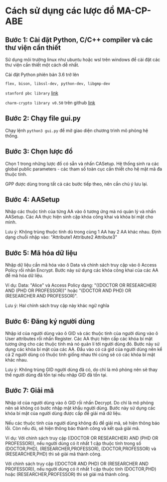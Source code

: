 # Cách sử dụng các lược đồ MA-CP-ABE
## Bước 1: Cài đặt Python, C/C++ compiler và các thư viện cần thiết
Sử dụng môi trường linux như ubuntu hoặc wsl trên windows để cài đặt các thư viện cần thiết một cách dễ nhất.

Cài đặt Python phiên bản 3.6 trở lên

`flex, bison, libssl-dev, python-dev, libgmp-dev`

`stanford pbc library` [link](https://crypto.stanford.edu/pbc/)

`charm-crypto library v0.50` trên github [link](https://jhuisi.github.io/charm/)
## Bước 2: Chạy file gui.py
Chạy lệnh `python3 gui.py` để mở giao diện chương trình mô phỏng hệ thống.
## Bước 3: Chọn lược đồ
Chọn 1 trong những lược đồ có sẵn và nhấn CASetup. Hệ thống sinh ra các global public parameters - các tham số toàn cục cần thiết cho hệ mật mã đa thuộc tính.

GPP được dùng trong tất cả các bước tiếp theo, nên cần chú ý lưu lại.

## Bước 4: AASetup
Nhập các thuộc tính của từng AA vào ô tương ứng mà nó quản lý và nhấn AASetup.
Các AA thực hiện sinh cặp khóa công khai và khóa bí mật cho mình.

Lưu ý: Không trùng thuộc tính dù trong cùng 1 AA hay 2 AA khác nhau.
Định dạng chuỗi nhập vào: "Attribute1 Attribute2 Attribute3"
## Bước 5: Mã hóa dữ liệu
Nhập dữ liệu cần mã hóa vào ô Data và chính sách truy cập vào ô Access Policy rồi nhấn Encrypt.
Bước này sử dụng các khóa công khai của các AA để mã hóa dữ liệu.

Ví dụ:
Data: "Alice" và Access Policy dạng: "((DOCTOR OR RESEARCHER) AND (PHD OR PROFESSOR))" hoặc "(DOCTOR AND PHD) OR (RESEARCHER AND PROFESSOR)". 

Lưu ý: Hai chính sách truy cập này khác ngữ nghĩa
## Bước 6: Đăng ký người dùng
Nhập id của người dùng vào ô GID và các thuộc tính của người dùng vào ô User attributes rồi nhấn Register.
Các AA thực hiện cấp các khóa bí mật tương ứng cho các thuộc tính mà nó quản lí tới người dùng đó. Bước này sử dụng các khóa bí mật của các AA. Đầu vào có cả gid của người dùng nên kể cả 2 người dùng có thuộc tính giống nhau thì cũng sẽ có các khóa bí mật khác nhau.

Lưu ý: Không trùng GID người dùng đã có, do chỉ là mô phỏng nên sẽ thay thế người dùng đã tồn tại nếu nhập GID đã tồn tại.
## Bước 7: Giải mã
Nhập id của người dùng vào ô GID rồi nhấn Decrypt. Do chỉ là mô phỏng nên sẽ không có bước nhập mật khẩu người dùng.
Bước này sử dụng các khóa bí mật của người dùng được cấp để giải mã dữ liệu.

Nếu các thuộc tính của người dùng không đủ để giải mã, sẽ hiện thông báo lỗi. Còn nếu đủ, sẽ hiện thông báo thành công và kết quả giải mã.

Ví dụ: Với chính sách truy cập ((DOCTOR OR RESEARCHER) AND (PHD OR PROFESSOR)),
nếu người dùng có ít nhất 1 cặp thuộc tính trong số (DOCTOR,PHD), (RESEARCHER,PROFESSOR), (DOCTOR,PROFESSOR) và (RESEARCHER,PHD) thì sẽ giải mã thành công.

Với chính sách truy cập ((DOCTOR AND PHD) OR (RESEARCHER AND PROFESSOR)),
nếu người dùng có ít nhất 1 cặp thuộc tính (DOCTOR,PHD) hoặc (RESEARCHER,PROFESSOR) thì sẽ giải mã thành công.